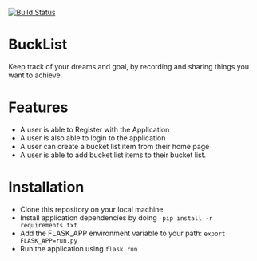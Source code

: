 [![Build Status](https://travis-ci.org/luqee/BuckList.svg?branch=master)](https://travis-ci.org/luqee/BuckList)
# BuckList
Keep track of your dreams and goal, by recording and sharing things you want to achieve.

# Features
  * A user is able to Register with the Application
  * A user is also able to login to the application
  * A user can create a bucket list item from their home page
  * A user is able to add bucket list items to their bucket list.

# Installation

 * Clone this repository on your local machine
 * Install application dependencies by doing `` pip install -r requirements.txt``
 * Add the FLASK_APP environment variable to your path: ``export FLASK_APP=run.py``
 * Run the application using ``flask run``
